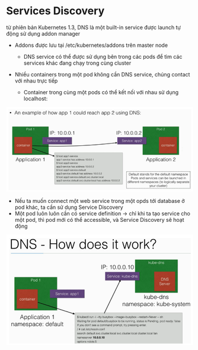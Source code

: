 # Services Discovery

từ phiên bản Kubernetes 1.3, DNS là một built-in service được launch tự động sử dụng addon manager

  * Addons được lưu tại /etc/kubernetes/addons trên master node
    - DNS service có thể được sử dụng bên trong các pods để tìm các services khác đang chạy trong cùng cluster



* Nhiều containers trong một pod không cần DNS service, chúng contact với nhau trực tiếp
  - Container trong cùng một pods có thể kết nối với nhau sử dụng localhost:

![](images/ex.png)

* Nếu ta muốn connect một web service trong một opds tới database ở pod khác, ta cần sử dụng Service Discovery
* Một pod luôn luôn cần có service definition -> chỉ khi ta tạo service cho một pod, thì pod mới có thể accessible, và Service Discovery sẽ hoạt động

![](images/how.png)
